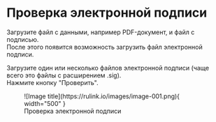 ﻿# Проверка электронной подписи

Загрузите файл с данными, например PDF-документ, и файл с подписью.  
После этого появится возможность загрузить файл электронной подписи.

Загрузите один или несколько файлов электронной подписи (чаще всего это файлы с расширением .sig).  
Нажмите кнопку "Проверить".  

<figure markdown="span">
  ![Image title](https://rulink.io/images/image-001.png){ width="500" }
  <figcaption>Проверка электронной подписи</figcaption>
</figure>